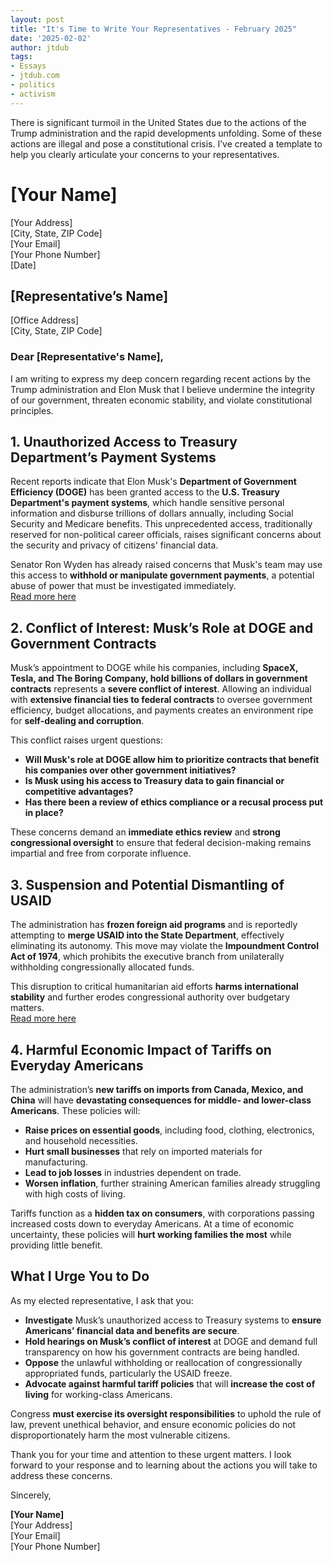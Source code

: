 ```yaml
---
layout: post
title: "It's Time to Write Your Representatives - February 2025"
date: '2025-02-02'
author: jtdub
tags:
- Essays
- jtdub.com
- politics
- activism
---
```

There is significant turmoil in the United States due to the actions of the Trump administration and the rapid developments unfolding. Some of these actions are illegal and pose a constitutional crisis. I’ve created a template to help you clearly articulate your concerns to your representatives.

# [Your Name]  
[Your Address]  
[City, State, ZIP Code]  
[Your Email]  
[Your Phone Number]  
[Date]  

## [Representative’s Name]  
[Office Address]  
[City, State, ZIP Code]  

### Dear [Representative's Name],  

I am writing to express my deep concern regarding recent actions by the Trump administration and Elon Musk that I believe undermine the integrity of our government, threaten economic stability, and violate constitutional principles.  

## 1. Unauthorized Access to Treasury Department’s Payment Systems  
Recent reports indicate that Elon Musk's **Department of Government Efficiency (DOGE)** has been granted access to the **U.S. Treasury Department's payment systems**, which handle sensitive personal information and disburse trillions of dollars annually, including Social Security and Medicare benefits. This unprecedented access, traditionally reserved for non-political career officials, raises significant concerns about the security and privacy of citizens' financial data.  

Senator Ron Wyden has already raised concerns that Musk's team may use this access to **withhold or manipulate government payments**, a potential abuse of power that must be investigated immediately.  
[Read more here](https://www.finance.senate.gov/chairmans-news/wyden-demands-answers-following-report-of-musk-personnel-seeking-access-to-highly-sensitive-us-treasury-payments-system)  

## 2. Conflict of Interest: Musk’s Role at DOGE and Government Contracts  
Musk’s appointment to DOGE while his companies, including **SpaceX, Tesla, and The Boring Company, hold billions of dollars in government contracts** represents a **severe conflict of interest**. Allowing an individual with **extensive financial ties to federal contracts** to oversee government efficiency, budget allocations, and payments creates an environment ripe for **self-dealing and corruption**.  

This conflict raises urgent questions:  

- **Will Musk's role at DOGE allow him to prioritize contracts that benefit his companies over other government initiatives?**  
- **Is Musk using his access to Treasury data to gain financial or competitive advantages?**  
- **Has there been a review of ethics compliance or a recusal process put in place?**  

These concerns demand an **immediate ethics review** and **strong congressional oversight** to ensure that federal decision-making remains impartial and free from corporate influence.  

## 3. Suspension and Potential Dismantling of USAID  
The administration has **frozen foreign aid programs** and is reportedly attempting to **merge USAID into the State Department**, effectively eliminating its autonomy. This move may violate the **Impoundment Control Act of 1974**, which prohibits the executive branch from unilaterally withholding congressionally allocated funds.  

This disruption to critical humanitarian aid efforts **harms international stability** and further erodes congressional authority over budgetary matters.  
[Read more here](https://www.wsj.com/politics/policy/trump-to-order-aid-agency-to-be-put-under-state-department-74120757)  

## 4. Harmful Economic Impact of Tariffs on Everyday Americans  
The administration’s **new tariffs on imports from Canada, Mexico, and China** will have **devastating consequences for middle- and lower-class Americans**. These policies will:  

- **Raise prices on essential goods**, including food, clothing, electronics, and household necessities.  
- **Hurt small businesses** that rely on imported materials for manufacturing.  
- **Lead to job losses** in industries dependent on trade.  
- **Worsen inflation**, further straining American families already struggling with high costs of living.  

Tariffs function as a **hidden tax on consumers**, with corporations passing increased costs down to everyday Americans. At a time of economic uncertainty, these policies will **hurt working families the most** while providing little benefit.  

## What I Urge You to Do  
As my elected representative, I ask that you:  

- **Investigate** Musk’s unauthorized access to Treasury systems to **ensure Americans’ financial data and benefits are secure**.  
- **Hold hearings on Musk’s conflict of interest** at DOGE and demand full transparency on how his government contracts are being handled.  
- **Oppose** the unlawful withholding or reallocation of congressionally appropriated funds, particularly the USAID freeze.  
- **Advocate against harmful tariff policies** that will **increase the cost of living** for working-class Americans.  

Congress **must exercise its oversight responsibilities** to uphold the rule of law, prevent unethical behavior, and ensure economic policies do not disproportionately harm the most vulnerable citizens.  

Thank you for your time and attention to these urgent matters. I look forward to your response and to learning about the actions you will take to address these concerns.  

Sincerely,  

**[Your Name]**  
[Your Address]  
[Your Email]  
[Your Phone Number] 